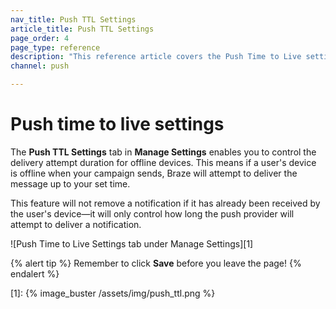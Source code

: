 ```yaml
---
nav_title: Push TTL Settings
article_title: Push TTL Settings
page_order: 4
page_type: reference
description: "This reference article covers the Push Time to Live settings page in the Braze dashboard."
channel: push

---
```


# Push time to live settings

The **Push TTL Settings** tab in **Manage Settings** enables you to control the delivery attempt duration for offline devices. This means if a user's device is offline when your campaign sends, Braze will attempt to deliver the message up to your set time.

This feature will not remove a notification if it has already been received by the user's device—it will only control how long the push provider will attempt to deliver a notification.

![Push Time to Live Settings tab under Manage Settings][1]

{% alert tip %}
Remember to click **Save** before you leave the page!
{% endalert %}

[1]: {% image_buster /assets/img/push_ttl.png %}
